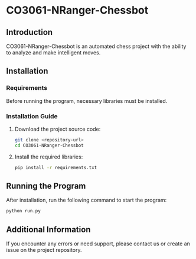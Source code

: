 # CO3061-NRanger-Chessbot

## Introduction
CO3061-NRanger-Chessbot is an automated chess project with the ability to analyze and make intelligent moves.

## Installation
### Requirements
Before running the program, necessary libraries must be installed.

### Installation Guide
1. Download the project source code:
   ```bash
   git clone <repository-url>
   cd CO3061-NRanger-Chessbot
   ```
2. Install the required libraries:
   ```bash
   pip install -r requirements.txt
   ```

## Running the Program
After installation, run the following command to start the program:
```bash
python run.py
```

## Additional Information
If you encounter any errors or need support, please contact us or create an issue on the project repository.

